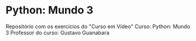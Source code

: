 # Python: Mundo 3
Repositório com os exercícios do "Curso em Vídeo"
Curso: Python: Mundo 3
Professor do curso: Gustavo Guanabara
